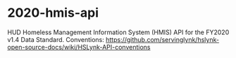 # 2020-hmis-api
HUD Homeless Management Information System (HMIS) API for the FY2020 v1.4 Data Standard. Conventions: https://github.com/servinglynk/hslynk-open-source-docs/wiki/HSLynk-API-conventions
